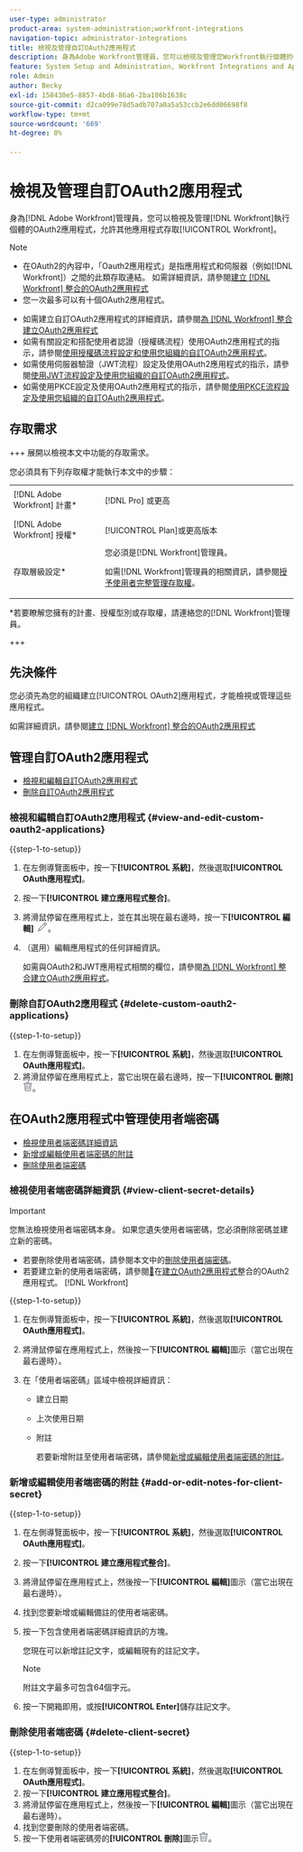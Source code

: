 ```yaml
---
user-type: administrator
product-area: system-administration;workfront-integrations
navigation-topic: administrator-integrations
title: 檢視及管理自訂OAuth2應用程式
description: 身為Adobe Workfront管理員，您可以檢視及管理您Workfront執行個體的OAuth2應用程式，此應用程式可讓其他應用程式存取Workfront。
feature: System Setup and Administration, Workfront Integrations and Apps
role: Admin
author: Becky
exl-id: 158430e5-8857-4bd8-86a6-2ba106b1638c
source-git-commit: d2ca099e78d5adb707a0a5a53ccb2e6dd06698f8
workflow-type: tm+mt
source-wordcount: '669'
ht-degree: 0%

---
```


# 檢視及管理自訂OAuth2應用程式

身為[!DNL Adobe Workfront]管理員，您可以檢視及管理[!DNL Workfront]執行個體的OAuth2應用程式，允許其他應用程式存取[!UICONTROL Workfront]。

>[!NOTE]
>
>* 在OAuth2的內容中，「Oauth2應用程式」是指應用程式和伺服器（例如[!DNL Workfront]）之間的此類存取連結。 如需詳細資訊，請參閱[建立 [!DNL Workfront] 整合的OAuth2應用程式](../../administration-and-setup/configure-integrations/create-oauth-application.md)
>* 您一次最多可以有十個OAuth2應用程式。

* 如需建立自訂OAuth2應用程式的詳細資訊，請參閱[為 [!DNL Workfront] 整合建立OAuth2應用程式](../../administration-and-setup/configure-integrations/create-oauth-application.md)
* 如需有關設定和搭配使用者認證（授權碼流程）使用OAuth2應用程式的指示，請參閱[使用授權碼流程設定和使用您組織的自訂OAuth2應用程式](../../wf-api/api/oauth-app-code-token-flow.md)。
* 如需使用伺服器驗證（JWT流程）設定及使用OAuth2應用程式的指示，請參閱[使用JWT流程設定及使用您組織的自訂OAuth2應用程式](../../wf-api/api/oauth-app-jwt-flow.md)。
* 如需使用PKCE設定及使用OAuth2應用程式的指示，請參閱[使用PKCE流程設定及使用您組織的自訂OAuth2應用程式](../../wf-api/api/oauth-app-pkce-flow.md)。

## 存取需求

+++ 展開以檢視本文中功能的存取需求。

您必須具有下列存取權才能執行本文中的步驟：

<table style="table-layout:auto"> 
 <col> 
 <col> 
 <tbody> 
  <tr> 
   <td role="rowheader">[!DNL Adobe Workfront] 計畫*</td> 
   <td> <p>[!DNL Pro] 或更高</p> </td> 
  </tr> 
  <tr> 
   <td role="rowheader">[!DNL Adobe Workfront] 授權*</td> 
   <td> <p>[!UICONTROL Plan]或更高版本</p> </td> 
  </tr> 
  <tr> 
   <td role="rowheader">存取層級設定*</td> 
   <td> 您必須是[!DNL Workfront]管理員。 </p>
    <p>如需[!DNL Workfront]管理員的相關資訊，請參閱<a href="../../administration-and-setup/add-users/configure-and-grant-access/grant-a-user-full-administrative-access.md" class="MCXref xref">授予使用者完整管理存取權</a>。</p>
     </td> 
  </tr> 
 </tbody> 
</table>

&#42;若要瞭解您擁有的計畫、授權型別或存取權，請連絡您的[!DNL Workfront]管理員。

+++

## 先決條件

您必須先為您的組織建立[!UICONTROL OAuth2]應用程式，才能檢視或管理這些應用程式。

如需詳細資訊，請參閱[建立 [!DNL Workfront] 整合的OAuth2應用程式](../../administration-and-setup/configure-integrations/create-oauth-application.md)

## 管理自訂OAuth2應用程式

* [檢視和編輯自訂OAuth2應用程式](#view-and-edit-custom-oauth2-applications)
* [刪除自訂OAuth2應用程式](#delete-custom-oauth2-applications)

### 檢視和編輯自訂OAuth2應用程式 {#view-and-edit-custom-oauth2-applications}

{{step-1-to-setup}}

1. 在左側導覽面板中，按一下&#x200B;**[!UICONTROL 系統]**，然後選取&#x200B;**[!UICONTROL OAuth應用程式]**。
1. 按一下&#x200B;**[!UICONTROL 建立應用程式整合]**。
1. 將滑鼠停留在應用程式上，並在其出現在最右邊時，按一下&#x200B;**[!UICONTROL 編輯]** ![編輯圖示](assets/edit-icon.png)。
1. （選用）編輯應用程式的任何詳細資訊。

   如需與OAuth2和JWT應用程式相關的欄位，請參閱[為 [!DNL Workfront] 整合建立OAuth2應用程式](../../administration-and-setup/configure-integrations/create-oauth-application.md)。

### 刪除自訂OAuth2應用程式 {#delete-custom-oauth2-applications}

{{step-1-to-setup}}

1. 在左側導覽面板中，按一下&#x200B;**[!UICONTROL 系統]**，然後選取&#x200B;**[!UICONTROL OAuth應用程式]**。
1. 將滑鼠停留在應用程式上，當它出現在最右邊時，按一下&#x200B;**[!UICONTROL 刪除]** ![刪除](assets/delete.png)。

## 在OAuth2應用程式中管理使用者端密碼

* [檢視使用者端密碼詳細資訊](#view-client-secret-details)
* [新增或編輯使用者端密碼的附註](#add-or-edit-notes-for-client-secret)
* [刪除使用者端密碼](#delete-client-secret)

### 檢視使用者端密碼詳細資訊 {#view-client-secret-details}

>[!IMPORTANT]
>
>您無法檢視使用者端密碼本身。 如果您遺失使用者端密碼，您必須刪除密碼並建立新的密碼。
>
>* 若要刪除使用者端密碼，請參閱本文中的[刪除使用者端密碼](#delete-client-secret)。
>* 若要建立新的使用者端密碼，請參閱[&#128279;](../../administration-and-setup/configure-integrations/create-oauth-application.md#create)在[建立OAuth2應用程式](../../administration-and-setup/configure-integrations/create-oauth-application.md)整合的OAuth2應用程式。 [!DNL Workfront] 
>

{{step-1-to-setup}}

1. 在左側導覽面板中，按一下&#x200B;**[!UICONTROL 系統]**，然後選取&#x200B;**[!UICONTROL OAuth應用程式]**。
1. 將滑鼠停留在應用程式上，然後按一下&#x200B;**[!UICONTROL 編輯]**&#x200B;圖示（當它出現在最右邊時）。
1. 在「使用者端密碼」區域中檢視詳細資訊：

   * 建立日期
   * 上次使用日期
   * 附註

     若要新增附註至使用者端密碼，請參閱[新增或編輯使用者端密碼的附註](#add-or-edit-notes-for-client-secret)。

### 新增或編輯使用者端密碼的附註 {#add-or-edit-notes-for-client-secret}

{{step-1-to-setup}}

1. 在左側導覽面板中，按一下&#x200B;**[!UICONTROL 系統]**，然後選取&#x200B;**[!UICONTROL OAuth應用程式]**。
1. 按一下&#x200B;**[!UICONTROL 建立應用程式整合]**。
1. 將滑鼠停留在應用程式上，然後按一下&#x200B;**[!UICONTROL 編輯]**&#x200B;圖示（當它出現在最右邊時）。
1. 找到您要新增或編輯備註的使用者端密碼。
1. 按一下包含使用者端密碼詳細資訊的方塊。

   您現在可以新增註記文字，或編輯現有的註記文字。

   >[!NOTE]
   >
   >附註文字最多可包含64個字元。

1. 按一下開箱即用，或按&#x200B;**[!UICONTROL Enter]**&#x200B;儲存註記文字。

### 刪除使用者端密碼 {#delete-client-secret}

{{step-1-to-setup}}

1. 在左側導覽面板中，按一下&#x200B;**[!UICONTROL 系統]**，然後選取&#x200B;**[!UICONTROL OAuth應用程式]**。
1. 按一下&#x200B;**[!UICONTROL 建立應用程式整合]**。
1. 將滑鼠停留在應用程式上，然後按一下&#x200B;**[!UICONTROL 編輯]**&#x200B;圖示（當它出現在最右邊時）。
1. 找到您要刪除的使用者端密碼。
1. 按一下使用者端密碼旁的&#x200B;**[!UICONTROL 刪除]**&#x200B;圖示![刪除](assets/delete.png)。
